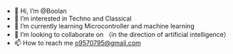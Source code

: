 - 👋 Hi, I’m @Boolan
- 👀 I’m interested in Techno and Classical
- 🌱 I’m currently learning Microcontroller and machine learning
- 💞️ I’m looking to collaborate on （in the direction of artificial intelligence）
- 📫 How to reach me o9570795@gmail.com

<!---
shinyuan is a ✨ special ✨ repository because its `README.md` (this file) appears on your GitHub profile.
You can click the Preview link to take a look at your changes.
--->

